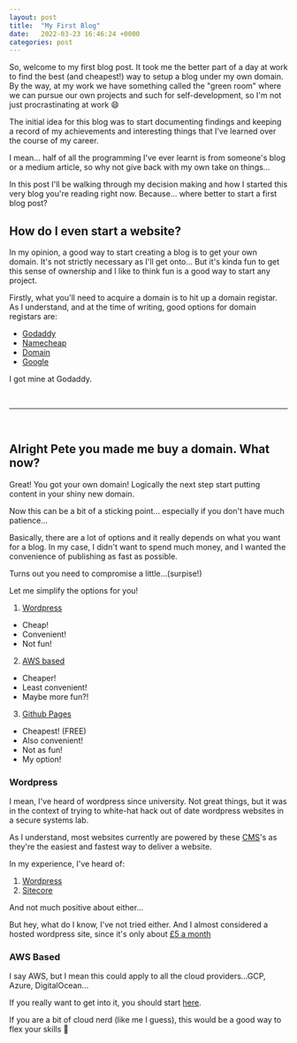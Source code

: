 ```yaml
---
layout: post
title:  "My First Blog"
date:   2022-03-23 16:46:24 +0000
categories: post
---
```

So, welcome to my first blog post. It took me the better part of a day at work to find the best (and cheapest!) way to setup a blog under my own domain. By the way, at my work we have something called the "green room" where we can pursue our own projects and such for self-development, so I'm not just procrastinating at work :smile:

The initial idea for this blog was to start documenting findings and keeping a record of my achievements and interesting things that I've learned over the course of my career.

I mean... half of all the programming I've ever learnt is from someone's blog or a medium article, so why not give back with my own take on things...

In this post I'll be walking through my decision making and how I started this very blog you're reading right now. Because... where better to start a first blog post?

## How do I even start a website?

In my opinion, a good way to start creating a blog is to get your own domain. It's not strictly necessary as I'll get onto... But it's kinda fun to get this sense of ownership and I like to think fun is a good way to start any project.

Firstly, what you'll need to acquire a domain is to hit up a domain registar. As I understand, and at the time of writing, good options for domain registars are:

- [Godaddy][godaddy]
- [Namecheap][namecheap]
- [Domain][domain]
- [Google][domain-google]

I got mine at Godaddy.

<br>

---
<br>

## Alright Pete you made me buy a domain. What now?

Great! You got your own domain! Logically the next step start putting content in your shiny new domain.

Now this can be a bit of a sticking point... especially if you don't have much patience...

Basically, there are a lot of options and it really depends on what you want for a blog. In my case, I didn't want to spend much money, and I wanted the convenience of publishing as fast as possible.

Turns out you need to compromise a little...(surpise!)

Let me simplify the options for you!

1. [Wordpress][wordpress]
  - Cheap!
  - Convenient!
  - Not fun!
2. [AWS based][aws-website]
  - Cheaper!
  - Least convenient!
  - Maybe more fun?!
3. [Github Pages][gh-pages]
  - Cheapest! (FREE)
  - Also convenient!
  - Not as fun!
  - My option!

### Wordpress

I mean, I've heard of wordpress since university. Not great things, but it was in the context of trying to white-hat hack out of date wordpress websites in a secure systems lab.

As I understand, most websites currently are powered by these [CMS][CMS]'s as they're the easiest and fastest way to deliver a website.

In my experience, I've heard of:

1. [Wordpress][wordpress]
2. [Sitecore][sitecore]

And not much positive about either...

But hey, what do I know, I've not tried either. And I almost considered a hosted wordpress site, since it's only about [£5 a month][wordpress-hosted]

### AWS Based

I say AWS, but I mean this could apply to all the cloud providers...GCP, Azure, DigitalOcean...

If you really want to get into it, you should start [here][aws-website].

If you are a bit of cloud nerd (like me I guess), this would be a good way to flex your skills :muscle:

[godaddy]: https://godaddy.com
[namecheap]: https://www.namecheap.com/
[domain]: https://www.domain.com/
[domain-google]: https://domains.google
[gh-pages]: https://pages.github.com/
[wordpress]: https://wordpress.com/
[aws-website]: https://aws.amazon.com/websites/
[CMS]: https://en.wikipedia.org/wiki/Content_management_system
[sitecore]: https://www.sitecore.com/
[wordpress-hosted]: https://www.godaddy.com/en-uk/hosting/wordpress-hosting